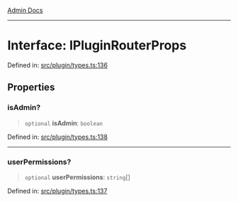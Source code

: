 [Admin Docs](/)

***

# Interface: IPluginRouterProps

Defined in: [src/plugin/types.ts:136](https://github.com/PalisadoesFoundation/talawa-admin/blob/main/src/plugin/types.ts#L136)

## Properties

### isAdmin?

> `optional` **isAdmin**: `boolean`

Defined in: [src/plugin/types.ts:138](https://github.com/PalisadoesFoundation/talawa-admin/blob/main/src/plugin/types.ts#L138)

***

### userPermissions?

> `optional` **userPermissions**: `string`[]

Defined in: [src/plugin/types.ts:137](https://github.com/PalisadoesFoundation/talawa-admin/blob/main/src/plugin/types.ts#L137)
